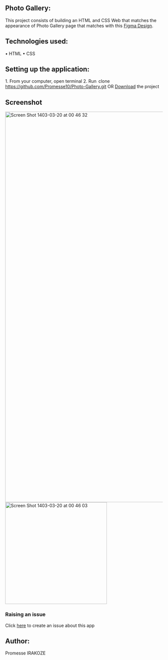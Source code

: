 ## Photo Gallery:

This project consists of building an HTML and CSS Web that matches the appearance of Photo Gallery page that matches with this [Figma Design](https://www.figma.com/design/XF6xlvvHBv12WFveDjVoso/COA-Take-home-Challenge?node-id=0-1&t=QFLYNT8Og9At8eUQ-0).

## Technologies used:

•⁠  ⁠HTML
•⁠  ⁠CSS

## Setting up the application:

1.⁠ ⁠From your computer, open terminal
2.⁠ ⁠Run ⁠ clone https://github.com/Promesse10/Photo-Gallery.git⁠ OR [Download](hhttps://github.com/Promesse10/Photo-Gallery.zip) the project

## Screenshot

<img width="1247" alt="Screen Shot 1403-03-20 at 00 46 32" src="https://github.com/Promesse10/Photo-Gallery/assets/148845801/e5dc4b2b-885e-492b-95a5-2778a79907bb">

<img width="325" alt="Screen Shot 1403-03-20 at 00 46 03" src="https://github.com/Promesse10/Photo-Gallery/assets/148845801/f7a81907-946e-4588-ab18-347482fb6a8b">



### Raising an issue

Click [here](https://github.com/Promesse10/Photo-Gallery/issues) to create an issue about this app

## Author:

Promesse IRAKOZE
